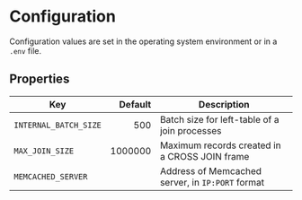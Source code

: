 # Configuration

Configuration values are set in the operating system environment or in a `.env` file.

## Properties

Key | Default | Description
--- | ------: | -----------
`INTERNAL_BATCH_SIZE` | 500 | Batch size for left-table of a join processes
`MAX_JOIN_SIZE` | 1000000 | Maximum records created in a CROSS JOIN frame
`MEMCACHED_SERVER` | _<none>_ | Address of Memcached server, in `IP:PORT` format